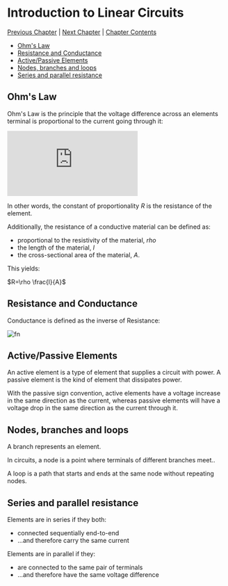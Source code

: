 # Introduction to Linear Circuits <!-- omit in toc -->

[Previous Chapter][prev] | [Next Chapter][next] | [Chapter Contents][index]

[prev]: ./02geometry.md
[next]: ./04hyperbolic.md
[index]: ./index.md

- [Ohm's Law](#ohms-law)
- [Resistance and Conductance](#resistance-and-conductance)
- [Active/Passive Elements](#activepassive-elements)
- [Nodes, branches and loops](#nodes-branches-and-loops)
- [Series and parallel resistance](#series-and-parallel-resistance)

## Ohm's Law

Ohm's Law is the principle that the voltage difference across an elements terminal is proportional to the current going through it:

![fn](https://latex.codecogs.com/svg.latex?V=IR)

In other words, the constant of proportionality _R_ is the resistance of the element.

Additionally, the resistance of a conductive material can be defined as:

- proportional to the resistivity of the material, _rho_
- the length of the material, _l_
- the cross-sectional area of the material, _A_.

This yields:

$R=\rho \frac{l}{A}$

## Resistance and Conductance

Conductance is defined as the inverse of Resistance:

![fn](https://latex.codecogs.com/svg.latex?G=\frac{1}{R})

## Active/Passive Elements

An active element is a type of element that supplies a circuit with power. A passive element is the kind of element that dissipates power.

With the passive sign convention, active elements have a voltage increase in the same direction as the current, whereas passive elements will have a voltage drop in the same direction as the current through it.

## Nodes, branches and loops

A branch represents an element.

In circuits, a node is a point where terminals of different branches meet..

A loop is a path that starts and ends at the same node without repeating nodes.

## Series and parallel resistance

Elements are in series if they both:

- connected sequentially end-to-end
- ...and therefore carry the same current

Elements are in parallel if they:

- are connected to the same pair of terminals
- ...and therefore have the same voltage difference
